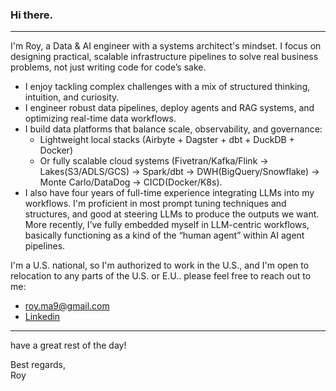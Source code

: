 ### Hi there.
---

I'm Roy, a Data & AI engineer with a systems architect's mindset. I focus on designing practical, scalable infrastructure pipelines to solve real business problems, not just writing code for code’s sake.

* I enjoy tackling complex challenges with a mix of structured thinking, intuition, and curiosity.
* I engineer robust data pipelines, deploy agents and RAG systems, and optimizing real-time data workflows.
* I build data platforms that balance scale, observability, and governance:
	- Lightweight local stacks (Airbyte + Dagster + dbt + DuckDB + Docker)
	- Or fully scalable cloud systems (Fivetran/Kafka/Flink → Lakes(S3/ADLS/GCS) → Spark/dbt → DWH(BigQuery/Snowflake) → Monte Carlo/DataDog → CICD(Docker/K8s).
* I also have four years of full-time experience integrating LLMs into my workflows. I'm proficient in most prompt tuning techniques and structures, and good at steering LLMs to produce the outputs we want. More recently, I’ve fully embedded myself in LLM-centric workflows, basically functioning as a kind of the “human agent” within AI agent pipelines.

I'm a U.S. national, so I'm authorized to work in the U.S., and I'm open to relocation to any parts of the U.S. or E.U..
please feel free to reach out to me:  
- roy.ma9@gmail.com
- [Linkedin](https://www.linkedin.com/in/royma/)

---

have a great rest of the day!

Best regards,  
Roy
